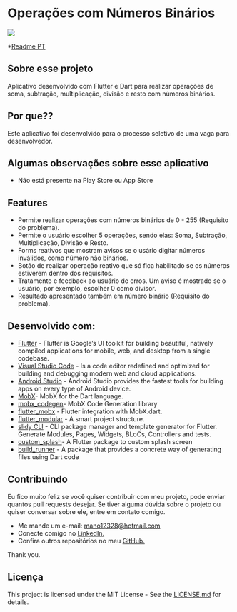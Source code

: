 # Operações com Números Binários

![](https://github.com/manoellribeiro/binary_rumbers/blob/master/Preview%20Image.png)

*[Readme PT](https://github.com/manoellribeiro/binary_rumbers/blob/master/README%20PT.md)

## Sobre esse projeto

Aplicativo desenvolvido com Flutter e Dart para realizar operações de soma, subtração, multiplicação, divisão e resto com números binários.

## Por que??

Este aplicativo foi desenvolvido para o processo seletivo de uma vaga para desenvolvedor.

## Algumas observações sobre esse aplicativo

* Não está presente na Play Store ou App Store

## Features

* Permite realizar operações com números binários de 0 - 255 (Requisito do problema).
* Permite o usuário escolher 5 operações, sendo elas: Soma, Subtração, Multiplicação, Divisão e Resto.
* Forms reativos que mostram avisos se o usário digitar números inválidos, como número não binários.
* Botão de realizar operação reativo que só fica habilitado se os números estiverem dentro dos requisitos.
* Tratamento e feedback ao usuário de erros. Um aviso é mostrado se o usuário, por exemplo, escolher 0 como divisor.
* Resultado apresentado também em número binário (Requisito do problema).

## Desenvolvido com:

* [Flutter](https://flutter.dev/) - Flutter is Google’s UI toolkit for building beautiful, natively compiled applications for mobile, web, and desktop from a single codebase.
* [Visual Studio Code](https://code.visualstudio.com/) - Is a code editor redefined and optimized for building and debugging modern web and cloud applications.
* [Android Studio](https://developer.android.com/studio?hl=pt-br) - Android Studio provides the fastest tools for building apps on every type of Android device.
* [MobX](https://pub.dev/packages/mobx)- MobX for the Dart language.
* [mobx_codegen](https://pub.dev/packages/mobx_codegen)- MobX Code Generation library
* [flutter_mobx](https://pub.dev/packages/flutter_mobx) - Flutter integration with MobX.dart.
* [flutter_modular](https://pub.dev/packages/flutter_modular) - A smart project structure.
* [slidy CLI](https://github.com/Flutterando/slidy) - CLI package manager and template generator for Flutter. Generate Modules, Pages, Widgets, BLoCs, Controllers and tests.
* [custom_splash](https://pub.dev/packages/custom_splash)- A Flutter package to custom splash screen
* [build_runner](https://pub.dev/packages/build_runner) - A package that provides a concrete way of generating files using Dart code


## Contribuindo

Eu fico muito feliz se você quiser contribuir com meu projeto, pode enviar quantos pull requests desejar. Se tiver alguma dúvida sobre o projeto ou quiser conversar sobre ele, entre em contato comigo.

* Me mande um e-mail: mano12328@hotmail.com
* Conecte comigo no [LinkedIn.](https://www.linkedin.com/in/manoel-ribeiro-06aa43134/)
* Confira outros repositórios no meu [GitHub.](https://github.com/manoellribeiro)

Thank you.

## Licença

This project is licensed under the MIT License - See the [LICENSE.md](https://github.com/manoellribeiro/binary_rumbers/blob/master/LICENSE) for details.

